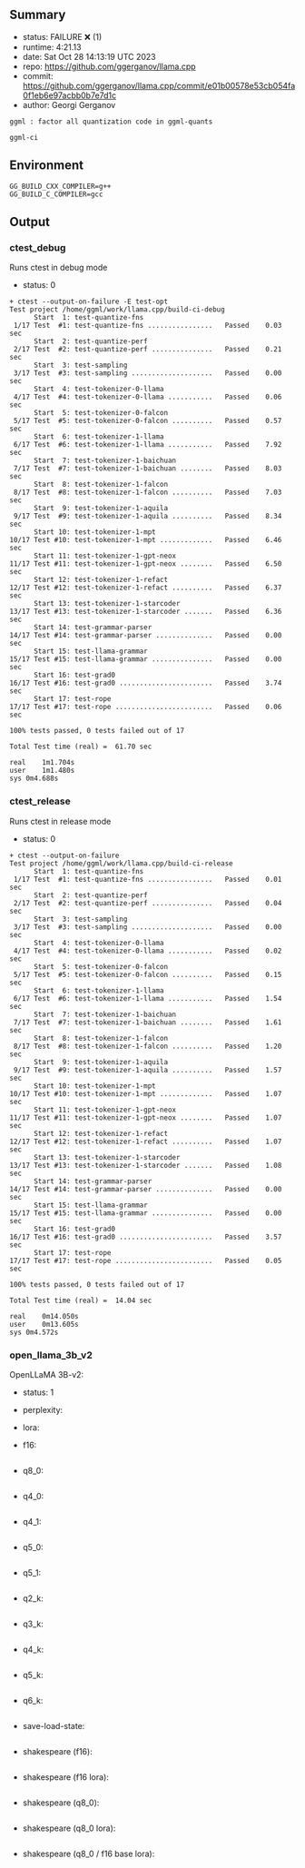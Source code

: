 ## Summary

- status:  FAILURE ❌ (1)
- runtime: 4:21.13
- date:    Sat Oct 28 14:13:19 UTC 2023
- repo:    https://github.com/ggerganov/llama.cpp
- commit:  https://github.com/ggerganov/llama.cpp/commit/e01b00578e53cb054fa0f1eb6e97acbb0b7e7d1c
- author:  Georgi Gerganov
```
ggml : factor all quantization code in ggml-quants

ggml-ci
```

## Environment

```
GG_BUILD_CXX_COMPILER=g++
GG_BUILD_C_COMPILER=gcc
```

## Output

### ctest_debug

Runs ctest in debug mode
- status: 0
```
+ ctest --output-on-failure -E test-opt
Test project /home/ggml/work/llama.cpp/build-ci-debug
      Start  1: test-quantize-fns
 1/17 Test  #1: test-quantize-fns ................   Passed    0.03 sec
      Start  2: test-quantize-perf
 2/17 Test  #2: test-quantize-perf ...............   Passed    0.21 sec
      Start  3: test-sampling
 3/17 Test  #3: test-sampling ....................   Passed    0.00 sec
      Start  4: test-tokenizer-0-llama
 4/17 Test  #4: test-tokenizer-0-llama ...........   Passed    0.06 sec
      Start  5: test-tokenizer-0-falcon
 5/17 Test  #5: test-tokenizer-0-falcon ..........   Passed    0.57 sec
      Start  6: test-tokenizer-1-llama
 6/17 Test  #6: test-tokenizer-1-llama ...........   Passed    7.92 sec
      Start  7: test-tokenizer-1-baichuan
 7/17 Test  #7: test-tokenizer-1-baichuan ........   Passed    8.03 sec
      Start  8: test-tokenizer-1-falcon
 8/17 Test  #8: test-tokenizer-1-falcon ..........   Passed    7.03 sec
      Start  9: test-tokenizer-1-aquila
 9/17 Test  #9: test-tokenizer-1-aquila ..........   Passed    8.34 sec
      Start 10: test-tokenizer-1-mpt
10/17 Test #10: test-tokenizer-1-mpt .............   Passed    6.46 sec
      Start 11: test-tokenizer-1-gpt-neox
11/17 Test #11: test-tokenizer-1-gpt-neox ........   Passed    6.50 sec
      Start 12: test-tokenizer-1-refact
12/17 Test #12: test-tokenizer-1-refact ..........   Passed    6.37 sec
      Start 13: test-tokenizer-1-starcoder
13/17 Test #13: test-tokenizer-1-starcoder .......   Passed    6.36 sec
      Start 14: test-grammar-parser
14/17 Test #14: test-grammar-parser ..............   Passed    0.00 sec
      Start 15: test-llama-grammar
15/17 Test #15: test-llama-grammar ...............   Passed    0.00 sec
      Start 16: test-grad0
16/17 Test #16: test-grad0 .......................   Passed    3.74 sec
      Start 17: test-rope
17/17 Test #17: test-rope ........................   Passed    0.06 sec

100% tests passed, 0 tests failed out of 17

Total Test time (real) =  61.70 sec

real	1m1.704s
user	1m1.480s
sys	0m4.688s
```

### ctest_release

Runs ctest in release mode
- status: 0
```
+ ctest --output-on-failure
Test project /home/ggml/work/llama.cpp/build-ci-release
      Start  1: test-quantize-fns
 1/17 Test  #1: test-quantize-fns ................   Passed    0.01 sec
      Start  2: test-quantize-perf
 2/17 Test  #2: test-quantize-perf ...............   Passed    0.04 sec
      Start  3: test-sampling
 3/17 Test  #3: test-sampling ....................   Passed    0.00 sec
      Start  4: test-tokenizer-0-llama
 4/17 Test  #4: test-tokenizer-0-llama ...........   Passed    0.02 sec
      Start  5: test-tokenizer-0-falcon
 5/17 Test  #5: test-tokenizer-0-falcon ..........   Passed    0.15 sec
      Start  6: test-tokenizer-1-llama
 6/17 Test  #6: test-tokenizer-1-llama ...........   Passed    1.54 sec
      Start  7: test-tokenizer-1-baichuan
 7/17 Test  #7: test-tokenizer-1-baichuan ........   Passed    1.61 sec
      Start  8: test-tokenizer-1-falcon
 8/17 Test  #8: test-tokenizer-1-falcon ..........   Passed    1.20 sec
      Start  9: test-tokenizer-1-aquila
 9/17 Test  #9: test-tokenizer-1-aquila ..........   Passed    1.57 sec
      Start 10: test-tokenizer-1-mpt
10/17 Test #10: test-tokenizer-1-mpt .............   Passed    1.07 sec
      Start 11: test-tokenizer-1-gpt-neox
11/17 Test #11: test-tokenizer-1-gpt-neox ........   Passed    1.07 sec
      Start 12: test-tokenizer-1-refact
12/17 Test #12: test-tokenizer-1-refact ..........   Passed    1.07 sec
      Start 13: test-tokenizer-1-starcoder
13/17 Test #13: test-tokenizer-1-starcoder .......   Passed    1.08 sec
      Start 14: test-grammar-parser
14/17 Test #14: test-grammar-parser ..............   Passed    0.00 sec
      Start 15: test-llama-grammar
15/17 Test #15: test-llama-grammar ...............   Passed    0.00 sec
      Start 16: test-grad0
16/17 Test #16: test-grad0 .......................   Passed    3.57 sec
      Start 17: test-rope
17/17 Test #17: test-rope ........................   Passed    0.05 sec

100% tests passed, 0 tests failed out of 17

Total Test time (real) =  14.04 sec

real	0m14.050s
user	0m13.605s
sys	0m4.572s
```
### open_llama_3b_v2

OpenLLaMA 3B-v2:
- status: 1
- perplexity:

- lora:

- f16: 
```

```
- q8_0:
```

```
- q4_0:
```

```
- q4_1:
```

```
- q5_0:
```

```
- q5_1:
```

```
- q2_k:
```

```
- q3_k:
```

```
- q4_k:
```

```
- q5_k:
```

```
- q6_k:
```

```
- save-load-state: 
```

```
- shakespeare (f16):
```

```
- shakespeare (f16 lora):
```

```
- shakespeare (q8_0):
```

```
- shakespeare (q8_0 lora):
```

```
- shakespeare (q8_0 / f16 base lora):
```

```
